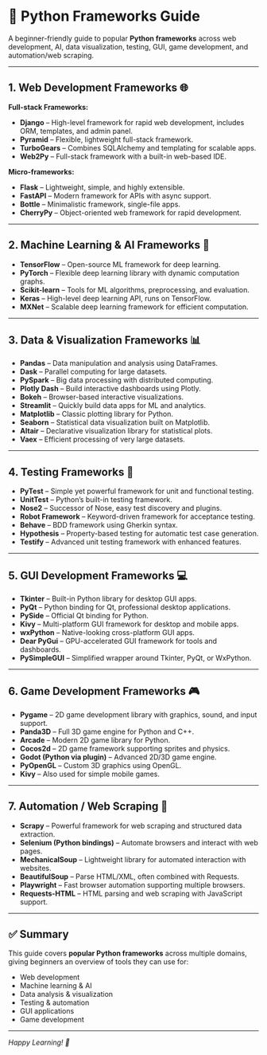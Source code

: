 # 🐍 Python Frameworks Guide

A beginner-friendly guide to popular **Python frameworks** across web development, AI, data visualization, testing, GUI, game development, and automation/web scraping.  

---

## 1. Web Development Frameworks 🌐

**Full-stack Frameworks:**  
- **Django** – High-level framework for rapid web development, includes ORM, templates, and admin panel.  
- **Pyramid** – Flexible, lightweight full-stack framework.  
- **TurboGears** – Combines SQLAlchemy and templating for scalable apps.  
- **Web2Py** – Full-stack framework with a built-in web-based IDE.  

**Micro-frameworks:**  
- **Flask** – Lightweight, simple, and highly extensible.  
- **FastAPI** – Modern framework for APIs with async support.  
- **Bottle** – Minimalistic framework, single-file apps.  
- **CherryPy** – Object-oriented web framework for rapid development.  

---

## 2. Machine Learning & AI Frameworks 🤖

- **TensorFlow** – Open-source ML framework for deep learning.  
- **PyTorch** – Flexible deep learning library with dynamic computation graphs.  
- **Scikit-learn** – Tools for ML algorithms, preprocessing, and evaluation.  
- **Keras** – High-level deep learning API, runs on TensorFlow.  
- **MXNet** – Scalable deep learning framework for efficient computation.  

---

## 3. Data & Visualization Frameworks 📊

- **Pandas** – Data manipulation and analysis using DataFrames.  
- **Dask** – Parallel computing for large datasets.  
- **PySpark** – Big data processing with distributed computing.  
- **Plotly Dash** – Build interactive dashboards using Plotly.  
- **Bokeh** – Browser-based interactive visualizations.  
- **Streamlit** – Quickly build data apps for ML and analytics.  
- **Matplotlib** – Classic plotting library for Python.  
- **Seaborn** – Statistical data visualization built on Matplotlib.  
- **Altair** – Declarative visualization library for statistical plots.  
- **Vaex** – Efficient processing of very large datasets.  

---

## 4. Testing Frameworks 🧪

- **PyTest** – Simple yet powerful framework for unit and functional testing.  
- **UnitTest** – Python’s built-in testing framework.  
- **Nose2** – Successor of Nose, easy test discovery and plugins.  
- **Robot Framework** – Keyword-driven framework for acceptance testing.  
- **Behave** – BDD framework using Gherkin syntax.  
- **Hypothesis** – Property-based testing for automatic test case generation.  
- **Testify** – Advanced unit testing framework with enhanced features.  

---

## 5. GUI Development Frameworks 💻

- **Tkinter** – Built-in Python library for desktop GUI apps.  
- **PyQt** – Python binding for Qt, professional desktop applications.  
- **PySide** – Official Qt binding for Python.  
- **Kivy** – Multi-platform GUI framework for desktop and mobile apps.  
- **wxPython** – Native-looking cross-platform GUI apps.  
- **Dear PyGui** – GPU-accelerated GUI framework for tools and dashboards.  
- **PySimpleGUI** – Simplified wrapper around Tkinter, PyQt, or WxPython.  

---

## 6. Game Development Frameworks 🎮

- **Pygame** – 2D game development library with graphics, sound, and input support.  
- **Panda3D** – Full 3D game engine for Python and C++.  
- **Arcade** – Modern 2D game library for Python.  
- **Cocos2d** – 2D game framework supporting sprites and physics.  
- **Godot (Python via plugin)** – Advanced 2D/3D game engine.  
- **PyOpenGL** – Custom 3D graphics using OpenGL.  
- **Kivy** – Also used for simple mobile games.  

---

## 7. Automation / Web Scraping 🤹

- **Scrapy** – Powerful framework for web scraping and structured data extraction.  
- **Selenium (Python bindings)** – Automate browsers and interact with web pages.  
- **MechanicalSoup** – Lightweight library for automated interaction with websites.  
- **BeautifulSoup** – Parse HTML/XML, often combined with Requests.  
- **Playwright** – Fast browser automation supporting multiple browsers.  
- **Requests-HTML** – HTML parsing and web scraping with JavaScript support.  

---

## ✅ Summary

This guide covers **popular Python frameworks** across multiple domains, giving beginners an overview of tools they can use for:

- Web development  
- Machine learning & AI  
- Data analysis & visualization  
- Testing & automation  
- GUI applications  
- Game development  

---

*Happy Learning! 🐍*
